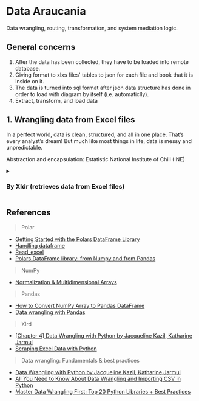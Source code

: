 # Data Araucania 
Data wrangling, routing, transformation, and system mediation logic.

## General concerns
1. After the data has been collected, they have to be loaded into remote database.
2. Giving format to xlxs files' tables to json for each file and book that it is inside on it.
3. The data is turned into sql format after json data structure has done in order to load with diagram by itself (i.e. automaticlly).
4. Extract, transform, and load data

## 1.   Wrangling data from Excel files
In a perfect world, data is clean, structured, and all in one place. That’s every analyst’s dream! But much like most things in life, data is messy and unpredictable.

Abstraction and encapsulation: Estatistic National Institute of Chili (INE)

<details>
  <summary><h3>By Xldr (retrieves data from Excel files)</h3></summary>
  <p>
  Within INE's data bank, several documents with different format is storaged. This library comprises the process of cleaning and unifying raw, messy             and complex data sets for easy access and analysis for Biosoft aproaches. In below is shown the usage.
  
  This site was built using [Jupyter notebook](https://github.com/caeltarifa/process_distributed_data/blob/main/DW0___data_wrangling_with_XLDR.ipynb).

  - **Requirements**
    ```python
    polars==0.15.8
    numpy==1.21.6
    xlrd==1.2.0
    ```
  - **Datapipeline**
  Main class or how to instance "wrangling procceses".
  Reading Excel files by FileReader Class where it requires files' folder to be processed.
  
    - [x] `files = FileReader('/content/data_income')`
    - [x] `files.collect_files()`
    - [x] `files.show_files()`
    
    ```python
    1    /content/data_income/numero-upa-practicas-mejoramiento-suelo.xlsx
    2    /content/data_income/numero-productores-tramos-edad.xlsx
    3    /content/data_income/existencias-colmenas.xlsx
    .
    ```
    For each file, the access and analysis over sheet content, structure and design have been into account to specify the work zone as a dataframe.
    `for url_file in files.list_files:`
    
    - [x] `array_xl = Array_xl(url_file, '/content/data_outcome_ine_cl')`
    - [x] `array_xl.data_wrangling()`
    - [x] `array_xl.data_normalization()`
    - [x] `array_xl.default_dataframe_csv()` or `array_xl.custom_dataframe_csv(1)`

   - **Outcome** [CSV dataset](https://github.com/caeltarifa/process_distributed_data/tree/main/dataset_censo_agropecuario/outcome/xldr_numpy)

Range of action             |  Dataframe on defining range action
:-------------------------:|:-------------------------:
![sectorizindata](https://user-images.githubusercontent.com/23003922/209239062-f6882cbe-eb26-462e-bcfb-4e5e76f524d6.png)  |  ![Dataframe](https://user-images.githubusercontent.com/23003922/209751585-2294c36d-4216-49a6-9b60-954cf56e3816.png)



  </p>

</details>

<!--
## 3.   NiFi processors
![nifi design](https://user-images.githubusercontent.com/23003922/207765016-ad4aa477-5516-47cc-985b-c1bdf757f6a9.png)
-->


## References
> Polar 
*   [Getting Started with the Polars DataFrame Library](https://towardsdatascience.com/getting-started-with-the-polars-dataframe-library-6f9e1c014c5c)
*   [Handling dataframe](https://pola-rs.github.io/polars/py-polars/html/reference/dataframe/index.html)
*   [Read_excel](https://pola-rs.github.io/polars/py-polars/html/reference/api/polars.read_excel.html)
*   [Polars DataFrame library: from Numpy and from Pandas](https://pola-rs.github.io/polars-book/user-guide/introduction.html)

> NumPy 
*   [Normalization & Multidimensional Arrays](https://numpy.org/doc/stable/reference/index.html)

> Pandas 
*   [How to Convert NumPy Array to Pandas DataFrame](https://datatofish.com/numpy-array-to-pandas-dataframe/)
*   [Data wrangling with Pandas](https://exeter-data-analytics.github.io/python-data/pandas.html)

> Xlrd
*   [[Chapter 4] Data Wrangling with Python by Jacqueline Kazil, Katharine Jarmul](https://demo.mobilepit.com/pub/book/DataScience/Data%20Wrangling%20with%20Python.pdf)
*   [Scraping Excel Data with Python](https://medium.com/@tanyashapiro_72192/scraping-excel-data-with-python-41725308d9b0)

> Data wrangling: Fundamentals & best practices 
*   [Data Wrangling with Python by Jacqueline Kazil, Katharine Jarmul](https://demo.mobilepit.com/pub/book/DataScience/Data%20Wrangling%20with%20Python.pdf)
*   [All You Need to Know About Data Wrangling and Importing CSV in Python](https://www.turing.com/kb/data-wrangling-and-importing-csv-in-python)
*   [Master Data Wrangling First: Top 20 Python Libraries + Best Practices](https://pub.towardsai.net/master-data-wrangling-first-top-20-python-libraries-15-best-practices-a07ac7a26efd)
